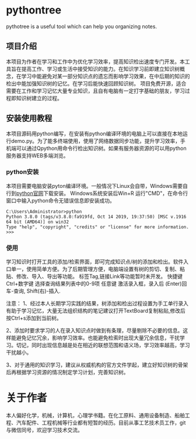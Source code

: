 # pythontree
pythotree is a useful tool which can help you organizing notes.

## 项目介绍
本项目为作者在学习和工作中为优化学习效率，提高知识检出速度专门开发。本工具旨在提高工作、学习或生活中接受知识的能力。在知识学习前即建立知识树概念，在学习中能避免对某一部分知识点的遗忘而影响学习效果，在中后期的知识的检出中能加强知识树的记忆。在学习后能快速回顾知识树。
项目免费开源，适合需要在工作和学习记忆大量专业知识，且自有电脑有一定打字基础的朋友，学习过程即知识树建立的过程。

## 安装使用教程
本项目源码用python编写，在安装有python编译环境的电脑上可以直接在本地运行demo.py。为了能多终端使用，使用了网络数据同步功能，提升学习效率，手机端可以通过Qpython用命令行检出知识树。如果有服务器资源的可以用python服务器支持WEB多端浏览。
### python安装
本项目需要电脑安装pyton编译环境。一般情况下Linux会自带，Windows需要自行到[python官网](https://www.python.org/downloads/)下载安装。
Windows系统安装后Win+R 运行"CMD"，在命令行窗口中输入python命令无错误信息即安装成功。
```
C:\Users\Administrator>python
Python 3.8.0 (tags/v3.8.0:fa919fd, Oct 14 2019, 19:37:50) [MSC v.1916 64 bit (AMD64)] on win32
Type "help", "copyright", "credits" or "license" for more information.
>>>
```
### 使用
学习知识时打开工具的添加/检索界面，即可完成知识点/树的添加和检出。软件入口单一，使用简单方便。为了后期管理方便，电脑端设置有树的剪切、复制、粘贴、修改、导入、导出等功能。
标签Tag,链接Link等功能暂时未开发。
快捷键
Ctrl+数字键 选择查询结果列表中的0-9项
任意键  激活录入框，录入后 (Enter)回车-查询, Shift(右)-插入.

注意：
1、经过本人长期学习实践的结果，树添加和检出过程设置为手工单行录入有助于学习记忆，大量无法组织结构的笔记建议打开TextBoard复制粘贴,修改后按Ctrl+s添加到当前树。

2、添加时要求学习的人在录入知识点时做到有条理，尽量剔除不必要的信息。这样能避免记忆冗余，影响学习效率。也能避免检索时出现大量冗余信息，干扰学习。切记，同时出现信息越是处在相近的联想范围和语义场，学习效率越高，学习干扰越小。

3、对于通用的知识学习，建议从权威机构的官方文件学起，建立好知识树的骨架后再根据学习资源的情况制定学习计划，完善知识树。

# 关于作者
本人偏好化学，机械，计算机，心理学书籍。在化工原料、通用设备制造、船舶工程、汽车配件、工程机械等行业都有短暂的经历。目前从事工艺技术员工作，git与微信同号，欢迎学习技术交流。